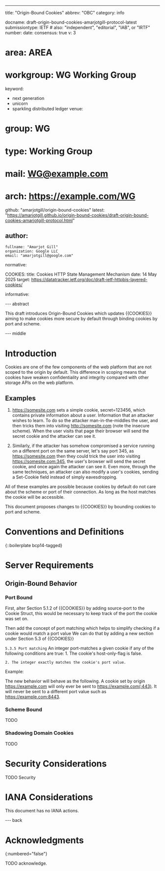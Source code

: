 ---
title: "Origin-Bound Cookies"
abbrev: "OBC"
category: info

docname: draft-origin-bound-cookies-amarjotgill-protocol-latest
submissiontype: IETF  # also: "independent", "editorial", "IAB", or "IRTF"
number:
date:
consensus: true
v: 3
# area: AREA
# workgroup: WG Working Group
keyword:
 - next generation
 - unicorn
 - sparkling distributed ledger
venue:
#  group: WG
#  type: Working Group
#  mail: WG@example.com
#  arch: https://example.com/WG
  github: "amarjotgill/origin-bound-cookies"
  latest: "https://amarjotgill.github.io/origin-bound-cookies/draft-origin-bound-cookies-amarjotgill-protocol.html"

author:
 -
    fullname: "Amarjot Gill"
    organization: Google LLC
    email: "amarjotgill@google.com"

normative:

 COOKIES:
    title: Cookies HTTP State Management Mechanism
    date: 14 May 2025
    target: https://datatracker.ietf.org/doc/draft-ietf-httpbis-layered-cookies/


informative:

--- abstract

This draft introduces Origin-Bound Cookies which updates {{COOKIES}} aiming to make cookies more secure by default through binding cookies by port and scheme.

--- middle

# Introduction

Cookies are one of the few components of the web platform that are not scoped to the origin by default. This difference in scoping means that cookies have weaken confidentiality and integrity compared with other storage APIs on the web platform.

## Examples

  1. https://somesite.com sets a simple cookie, secret=123456, which contains private information about a user. Information that an attacker wishes to learn. To do so the attacker man-in-the-middles the user, and then tricks them into visiting http://somesite.com (note the insecure scheme). When the user visits that page their browser will send the secret cookie and the attacker can see it.

  2. Similarly, if the attacker has somehow compromised a service running on a different port on the same server, let's say port 345, as https://somesite.com then they could trick the user into visiting https://somesite.com:345, the user's browser will send the secret cookie, and once again the attacker can see it.
  Even more, through the same techniques, an attacker can also modify a user's cookies, sending a Set-Cookie field instead of simply eavesdropping.

All of these examples are possible because cookies by default do not care about the scheme or port of their connection. As long as the host matches the cookie will be accessible.

This document proposes changes to {{COOKIES}} by bounding cookies to port and scheme.



# Conventions and Definitions

{::boilerplate bcp14-tagged}

# Server Requirements

## Origin-Bound Behavior

### Port Bound

First, alter Section 5.1.2 of {{COOKIES}} by adding source-port to the Cookie Struct, this would be necessary to keep track of the port the cookie was set on.

Then add the concept of port matching which helps to simplify checking if a cookie would match a port value We can do that by adding a new section under Section 5.3 of {{COOKIES}}

 `5.3.5 Port matching`
  An integer port-matches a given cookie if any of the following
  conditions are true:
    1. The cookie's host-only-flag is false.
  
    2. The integer exactly matches the cookie's port value.

Example:

The new behavior will behave as the following.
A cookie set by origin https://example.com will only ever be sent to https://example.com(:443). It will never be sent to a different port value such as https://example.com:8443.


### Scheme Bound
TODO

### Shadowing Domain Cookies

TODO

# Security Considerations

TODO Security


# IANA Considerations

This document has no IANA actions.


--- back

# Acknowledgments
{:numbered="false"}

TODO acknowledge.
